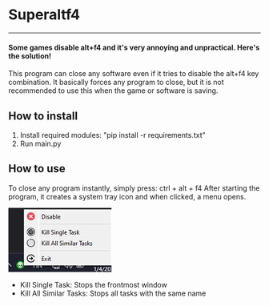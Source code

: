 # Superaltf4
___
#### Some games disable alt+f4 and it's very annoying and unpractical. Here's the solution!

This program can close any software even if it tries to disable the alt+f4 key combination.
It basically forces any program to close, but it is not recommended to use this when the game or software is saving.

## How to install
1. Install required modules: "pip install -r requirements.txt"
2. Run main.py

## How to use
To close any program instantly, simply press: ctrl + alt + f4
After starting the program, it creates a system tray icon and when clicked, a menu opens.

![Menu](./images/menu.png)

- Kill Single Task: Stops the frontmost window
- Kill All Similar Tasks: Stops all tasks with the same name